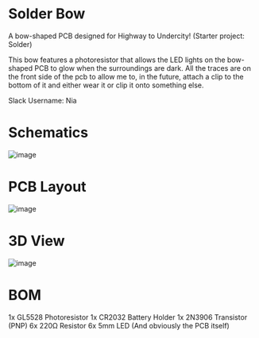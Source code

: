 # Solder Bow

A bow-shaped PCB designed for Highway to Undercity! (Starter project: Solder)

This bow features a photoresistor that allows the LED lights on the bow-shaped PCB to glow when the surroundings are dark. All the traces are on the front side of the pcb to allow me to, in the future, attach a clip to the bottom of it and either wear it or clip it onto something else.

Slack Username: Nia

# Schematics
![image](https://github.com/user-attachments/assets/5e8910b2-77e8-4473-95b4-3f6abddfa2b4)

# PCB Layout
![image](https://github.com/user-attachments/assets/f32bbbb4-96fd-407b-9a5b-6b88d3858878)

# 3D View
![image](https://github.com/user-attachments/assets/912a8acb-863c-4cf2-9680-570f80e39d61)

# BOM
1x GL5528 Photoresistor
1x CR2032 Battery Holder
1x 2N3906 Transistor (PNP)
6x 220Ω Resistor
6x 5mm LED
(And obviously the PCB itself)
